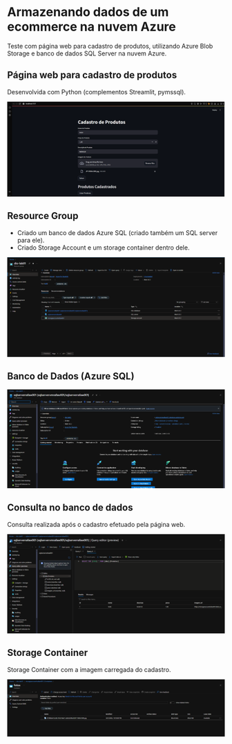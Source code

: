 # Armazenando dados de um ecommerce na nuvem Azure

Teste com página web para cadastro de produtos, utilizando Azure Blob Storage e banco de dados SQL Server na nuvem Azure.

## Página web para cadastro de produtos

Desenvolvida com Python (complementos Streamlit, pymssql).

![webpage.png](/img/webpage.PNG)

## Resource Group

* Criado um banco de dados Azure SQL (criado também um SQL server para ele).
* Criado Storage Account e um storage container dentro dele.

![resource-group.png](/img/resource-group.PNG)

## Banco de Dados (Azure SQL)

![bd.png](/img/bd.PNG)




## Consulta no banco de dados

Consulta realizada após o cadastro efetuado pela página web.

![consulta-bd.png](/img/consulta-bd.PNG)


## Storage Container

Storage Container com a imagem carregada do cadastro.

![storage-container.png](/img/storage-container.PNG)